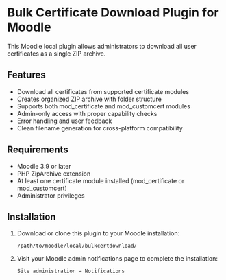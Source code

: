 # Bulk Certificate Download Plugin for Moodle

This Moodle local plugin allows administrators to download all user certificates as a single ZIP archive.

## Features

- Download all certificates from supported certificate modules
- Creates organized ZIP archive with folder structure
- Supports both mod_certificate and mod_customcert modules
- Admin-only access with proper capability checks
- Error handling and user feedback
- Clean filename generation for cross-platform compatibility

## Requirements

- Moodle 3.9 or later
- PHP ZipArchive extension
- At least one certificate module installed (mod_certificate or mod_customcert)
- Administrator privileges

## Installation

1. Download or clone this plugin to your Moodle installation:
   ```
   /path/to/moodle/local/bulkcertdownload/
   ```

2. Visit your Moodle admin notifications page to complete the installation:
   ```
   Site administration → Notifications
   